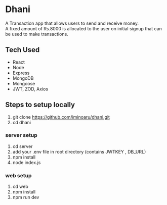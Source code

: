 # Dhani

A Transaction app that allows users to send and receive money.\
A fixed amount of Rs.8000 is allocated to the user on initial signup
that can be used to make transactions.

## Tech Used

 - React
 - Node
 - Express
 - MongoDB
 - Mongoose
 - JWT, ZOD, Axios

## Steps to setup locally

 1. git clone https://github.com/iminoaru/dhani.git
 2. cd dhani
 

### server setup

 1. cd server
 2. add your .env file in root directory (contains JWTKEY , DB_URL)
 3. npm install
 4. node index.js

### web setup

 1. cd web
 2. npm install
 3. npm run dev
 
